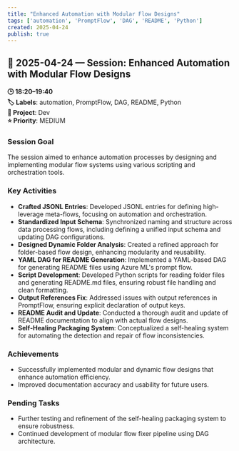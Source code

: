 ```yaml
---
title: "Enhanced Automation with Modular Flow Designs"
tags: ['automation', 'PromptFlow', 'DAG', 'README', 'Python']
created: 2025-04-24
publish: true
---
```


## 📅 2025-04-24 — Session: Enhanced Automation with Modular Flow Designs

**🕒 18:20–19:40**  
**🏷️ Labels**: automation, PromptFlow, DAG, README, Python  
**📂 Project**: Dev  
**⭐ Priority**: MEDIUM  


### Session Goal
The session aimed to enhance automation processes by designing and implementing modular flow systems using various scripting and orchestration tools.

### Key Activities
- **Crafted JSONL Entries**: Developed JSONL entries for defining high-leverage meta-flows, focusing on automation and orchestration.
- **Standardized Input Schema**: Synchronized naming and structure across data processing flows, including defining a unified input schema and updating DAG configurations.
- **Designed Dynamic Folder Analysis**: Created a refined approach for folder-based flow design, enhancing modularity and reusability.
- **YAML DAG for README Generation**: Implemented a YAML-based DAG for generating README files using Azure ML's prompt flow.
- **Script Development**: Developed Python scripts for reading folder files and generating README.md files, ensuring robust file handling and clean formatting.
- **Output References Fix**: Addressed issues with output references in PromptFlow, ensuring explicit declaration of output keys.
- **README Audit and Update**: Conducted a thorough audit and update of README documentation to align with actual flow designs.
- **Self-Healing Packaging System**: Conceptualized a self-healing system for automating the detection and repair of flow inconsistencies.

### Achievements
- Successfully implemented modular and dynamic flow designs that enhance automation efficiency.
- Improved documentation accuracy and usability for future users.

### Pending Tasks
- Further testing and refinement of the self-healing packaging system to ensure robustness.
- Continued development of modular flow fixer pipeline using DAG architecture.
